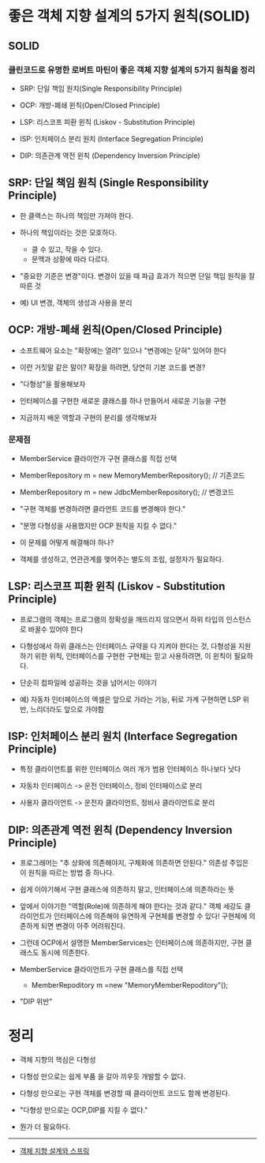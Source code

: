 # 좋은 객체 지향 설계의 5가지 원칙(SOLID)

## SOLID
### 클린코드로 유명한 로버트 마틴이 좋은 객체 지향 설계의 5가지 원칙을 정리

- SRP: 단일 책임 원치(Single Responsibility Principle)

- OCP: 개방-폐쇄 윈칙(Open/Closed Principle) 
- LSP: 리스코프 피환 윈칙 (Liskov - Substitution Principle)
- ISP: 인처페이스 분리 원치 (Interface Segregation Principle) 
- DIP: 의존관계 역전 윈칙 (Dependency Inversion Principle)

## SRP: 단일 책임 원칙 (Single Responsibility Principle)

- 한 클랙스는 하나의 책임만 가져야 한다.

- 하나의 책임이라는 것은 모호하다.
  - 클 수 있고, 작을 수 있다.
  - 문맥과 상황에 따라 다르다.
- "중요한 기준은 변경"이다. 변경이 있을 때 파급 효과가 적으면 단일 책임 원칙을 잘 따른 것
- 예) UI 변경, 객체의 생성과 사용을 분리

## OCP: 개방-폐쇄 윈칙(Open/Closed Principle) 

- 소프트웨어 요소는 "확장에는 열려" 있으나 "변경에는 닫혀" 있어야 한다

- 이런 거짓말 같은 말이? 확장을 하려면, 당연히 기본 코드를 변경?

- "다형성"을 활용해보자

- 인터페이스를 구현한 새로운 클래스를 하나 만들어서 새로운 기능을 구현

- 지금까지 배운 역할과 구현의 분리를 생각해보자

### 문제점

- MemberService 클라이언가 구현 클래스를 직접 선택

- MemberRepository m = new MemoryMemberRepository(); // 기존코드

- MemberRepository m = new JdbcMemberRepository(); // 변경코드

- "구현 객체를 변경하려면 클라언트 코드를 변경해야 한다."

- "분명 다형성을 사용했지만 OCP 원칙을 지킬 수 없다."

- 이 문제를 어떻게 해결해야 하나?

- 객체를 생성하고, 연관관계를 맺어주는 별도의 조립, 설정자가 필요하다. 

## LSP: 리스코프 피환 윈칙 (Liskov - Substitution Principle)

- 프로그램의 객체는 프로그램의 정확성을 깨뜨리지 않으면서 하위 타입의 인스턴스로 바꿀수 있어야 한다

- 다형성에서 하위 클래스는 인터페이스 규약을 다 지켜야 한다는 것, 다형성을 지원하기 위한 위칙, 인터페이스를 구현한 구현체는 믿고 사용하려면, 이 윈칙이 필요하다.

- 단순히 컴파일에 성공하는 것을 넘어서는 이야기

- 예) 자동차 인터페이스의 엑셀은 앞으로 가라는 기능, 뒤로 가계 구현하면 LSP 위반, 느리더라도 앞으로 가야함


## ISP: 인처페이스 분리 원치 (Interface Segregation Principle)

- 특정 클라이언트를 위한 인터페이스 여러 개가 범용 인터페이스 하나보다 낫다

- 자동차 인터페이스 -> 운전 인터페이스, 정비 인터페이스로 분리

- 사용자 클라이언트 -> 운전자 클라이언트, 정비사 클라이언트로 분리

## DIP: 의존관계 역전 윈칙 (Dependency Inversion Principle)

- 프로그래머는 "추 상화에 의존해야지, 구체화에 의존하면 안된다." 의존성 주입은 이 원칙을 따르는 방법 중 하나다.

- 쉽게 이야기해서 구현 클래스에 의존하지 말고, 인터페이스에 의존하라는 뜻
- 앞에서 이야기한 "역할(Role)에 의존하게 해야 한다는 것과 같다." 객체 세강도 클라이언트가 인터페이스에 의존해야 유연하게 구현체를 변경할 수 있다! 구현체에 의존하게 되면 변경이 아주 어려워진다.

- 그런데 OCP에서 설명한 MemberServices는 인터페이스에 의존하지만, 구현 클래스도 동시에 의존한다.

- MemberService 클라이언트가 구현 클래스를 직접 선택

  - MemberRepoditory m =new "MemoryMemberRepoditory"();

- "DIP 위반"

# 정리

- 객체 지향의 핵심은 다형성

- 다형성 만으로는 쉽게 부품 을 갈아 끼우듯 개발할 수 없다.

- 다형성 만으로는 구현 객체를 변경할 때 클라이언트 코드도 함께 변경된다.

- "다형성 만으로는 OCP,DIP를 지킬 수 없다."

- 뭔가 더 필요하다.

---

- [객체 지향 설계와 스프링](<객체 지향 설계와 스프링.md>)